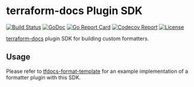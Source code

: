 # terraform-docs Plugin SDK

[![Build Status](https://github.com/terraform-docs/plugin-sdk/workflows/validate/badge.svg)](https://github.com/terraform-docs/plugin-sdk/actions) [![GoDoc](https://godoc.org/github.com/terraform-docs/plugin-sdk?status.svg)](https://godoc.org/github.com/terraform-docs/plugin-sdk) [![Go Report Card](https://goreportcard.com/badge/github.com/terraform-docs/plugin-sdk)](https://goreportcard.com/report/github.com/terraform-docs/plugin-sdk) [![Codecov Report](https://codecov.io/gh/terraform-docs/plugin-sdk/branch/main/graph/badge.svg)](https://codecov.io/gh/terraform-docs/plugin-sdk) [![License](https://img.shields.io/github/license/terraform-docs/plugin-sdk)](https://github.com/terraform-docs/plugin-sdk/blob/main/LICENSE)

[terraform-docs] plugin SDK for building custom formatters.

## Usage

Please refer to [tfdocs-format-template] for an example implementation of a
formatter plugin with this SDK.

[terraform-docs]: https://github.com/terraform-docs/terraform-docs
[tfdocs-format-template]: https://github.com/terraform-docs/tfdocs-format-template
